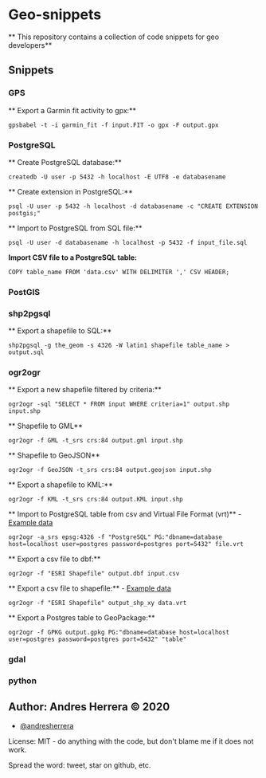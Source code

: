 # Geo-snippets

** This repository contains a collection of code snippets for geo developers**

## Snippets

### GPS

** Export a Garmin fit activity to gpx:**
```
gpsbabel -t -i garmin_fit -f input.FIT -o gpx -F output.gpx
```

### PostgreSQL

** Create PostgreSQL database:**
```
createdb -U user -p 5432 -h localhost -E UTF8 -e databasename 
```

** Create extension in PostgreSQL:**
```
psql -U user -p 5432 -h localhost -d databasename -c "CREATE EXTENSION postgis;"
```

** Import to PostgreSQL from SQL file:**
```
psql -U user -d databasename -h localhost -p 5432 -f input_file.sql
```

**Import CSV file to a PostgreSQL table:**
```
COPY table_name FROM 'data.csv' WITH DELIMITER ',' CSV HEADER;
```

### PostGIS



### shp2pgsql

** Export a shapefile to SQL:**
```
shp2pgsql -g the_geom -s 4326 -W latin1 shapefile table_name > output.sql
```

### ogr2ogr

** Export a new shapefile filtered by criteria:**
```
ogr2ogr -sql "SELECT * FROM input WHERE criteria=1" output.shp input.shp
```

** Shapefile to GML**
```
ogr2ogr -f GML -t_srs crs:84 output.gml input.shp
```

** Shapefile to GeoJSON**
```
ogr2ogr -f GeoJSON -t_srs crs:84 output.geojson input.shp
```

** Export a shapefile to KML:**
```
ogr2ogr -f KML -t_srs crs:84 output.KML input.shp
```

** Import to PostgreSQL table from csv and Virtual File Format (vrt)**  - [Example data](ogr2ogr/pg_from_csv)
```
ogr2ogr -a_srs epsg:4326 -f "PostgreSQL" PG:"dbname=database host=localhost user=postgres password=postgres port=5432" file.vrt
```

** Export a csv file to dbf:** 
```
ogr2ogr -f "ESRI Shapefile" output.dbf input.csv
```

** Export a csv file to shapefile:** - [Example data](ogr2ogr/csv_to_shp)
```
ogr2ogr -f "ESRI Shapefile" output_shp_xy data.vrt
```

** Export a Postgres table to GeoPackage:**
```
ogr2ogr -f GPKG output.gpkg PG:"dbname=database host=localhost user=postgres password=postgres port=5432" "table"
```

### gdal


### python


## Author: Andres Herrera &copy; 2020

* [@andresherrera](https://twitter.com/andresherrera)

License: MIT - do anything with the code, but don't blame me if it does not work.

Spread the word: tweet, star on github, etc.